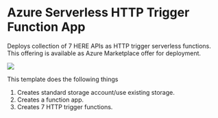 # Azure Serverless HTTP Trigger Function App

Deploys collection of 7 HERE APIs as HTTP trigger serverless functions.
This offering is available as Azure Marketplace offer for deployment.

 <a href="https://portal.azure.com/#create/Microsoft.Template/uri/https%3A%2F%2Fraw.githubusercontent.com%2Fheremaps%2Fhere-azure-serverless%2Fmaster%2FarmTemplates%2F100-hlsARMTemplateServerlessFunctions%2Fazuredeploy.json" target="_blank">
    <img src="http://azuredeploy.net/deploybutton.png"/>
</a>

This template does the following things
  1. Creates standard storage account/use existing storage.
  2. Creates a function app.
  3. Creates 7 HTTP trigger functions.
